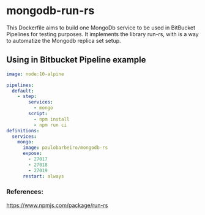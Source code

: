 # mongodb-run-rs

This Dockerfile aims to build one MongoDb service to be used in BitBucket Pipelines for testing purposes.
It implements the library run-rs, with is a way to automatize the Mongodb replica set setup.

## Using in Bitbucket Pipeline example
```yaml
image: node:10-alpine

pipelines:
  default:
    - step:
        services:
          - mongo
        script:
          - npm install
          - npm run ci
definitions:
  services:
    mongo:
      image: paulobarbeiro/mongodb-rs
      expose:
        - 27017
        - 27018
        - 27019
      restart: always
```

### References:
https://www.npmjs.com/package/run-rs
